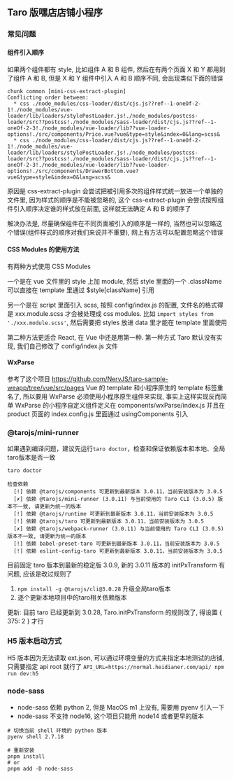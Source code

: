 ## Taro 版嘿店店铺小程序

### 常见问题

#### 组件引入顺序
如果两个组件都有 style, 比如组件 A 和 B 组件, 然后在有两个页面 X 和 Y 都用到了组件 A 和 B, 但是 X 和 Y 组件中引入 A 和 B 顺序不同, 会出现类似下面的错误

```
chunk common [mini-css-extract-plugin]
Conflicting order between:
  * css ./node_modules/css-loader/dist/cjs.js??ref--1-oneOf-2-1!./node_modules/vue-loader/lib/loaders/stylePostLoader.js!./node_modules/postcss-loader/src??postcss!./node_modules/sass-loader/dist/cjs.js??ref--1-oneOf-2-3!./node_modules/vue-loader/lib??vue-loader-options!./src/components/Price.vue?vue&type=style&index=0&lang=scss&
  * css ./node_modules/css-loader/dist/cjs.js??ref--1-oneOf-2-1!./node_modules/vue-loader/lib/loaders/stylePostLoader.js!./node_modules/postcss-loader/src??postcss!./node_modules/sass-loader/dist/cjs.js??ref--1-oneOf-2-3!./node_modules/vue-loader/lib??vue-loader-options!./src/components/DrawerBottom.vue?vue&type=style&index=0&lang=scss&
```

原因是 css-extract-plugin 会尝试把被引用多次的组件样式统一放进一个单独的文件里, 因为样式的顺序是不能被忽略的, 这个 css-extract-plugin 会尝试按照组件引入顺序决定谁的样式放在前面, 这样就无法确定 A 和 B 的顺序了

解决办法是, 尽量确保组件在不同页面被引入的顺序是一样的, 当然也可以忽略这个错误(组件样式的顺序对我们来说并不重要), 网上有方法可以配置忽略这个错误


#### CSS Modules 的使用方法
有两种方式使用 CSS Modules

一个是在 vue 文件里的 style 上加 module, 然后 style 里面的一个 .className 可以直接在 template 里通过 $style[className] 引用

另一个是在 script 里面引入 scss, 按照 config/index.js 的配置, 文件名的格式得是 xxx.module.scss 才会被处理成 css modules. 比如 `import styles from './xxx.module.scss'`, 然后需要把 styles 放进 data 里才能在 template 里面使用

第二种方法更适合 React, 在 Vue 中还是用第一种. 第一种方式 Taro 默认没有实现, 我们自己修改了 config/index.js 文件


#### WxParse
参考了这个项目 https://github.com/NervJS/taro-sample-weapp/tree/vue/src/pages
Vue 的 template 和小程序原生的 template 标签重名了, 所以要用 WxParse 必须使用小程序原生组件来实现, 事实上这样实现反而简单
WxParse 的小程序自定义组件定义在 components/wxParse/index.js
并且在 product 页面的 index.config.js 里面通过 usingComponents 引入


### @tarojs/mini-runner
如果遇到编译问题，建议先运行`taro doctor`，检查和保证依赖版本和本地、全局taro版本是否一致

```
taro doctor

检查依赖
  [!] 依赖 @tarojs/components 可更新到最新版本 3.0.11，当前安装版本为 3.0.5
  [✗] 依赖 @tarojs/mini-runner (3.0.11) 与当前使用的 Taro CLI (3.0.5) 版本不一致, 请更新为统一的版本
  [!] 依赖 @tarojs/runtime 可更新到最新版本 3.0.11，当前安装版本为 3.0.5
  [!] 依赖 @tarojs/taro 可更新到最新版本 3.0.11，当前安装版本为 3.0.5
  [✗] 依赖 @tarojs/webpack-runner (3.0.11) 与当前使用的 Taro CLI (3.0.5) 版本不一致, 请更新为统一的版本
  [!] 依赖 babel-preset-taro 可更新到最新版本 3.0.11，当前安装版本为 3.0.5
  [!] 依赖 eslint-config-taro 可更新到最新版本 3.0.11，当前安装版本为 3.0.5
```

目前固定 taro 版本到最新的稳定版 3.0.9, 新的 3.0.11 版本的 initPxTransform 有问题, 应该是改过规则了

1. `npm install -g @tarojs/cli@3.0.28`  升级全局taro版本
2. 逐个更新本地项目中的taro相关依赖版本

更新: 目前 taro 已经更新到 3.0.28, Taro.initPxTransform 的规则改了, 得设置 { 375: 2 } 才行


### H5 版本启动方式
H5 版本因为无法读取 ext.json, 可以通过环境变量的方式来指定本地测试的店铺, 只需要指定 api root 就行了
`API_URL=https://normal.heidianer.com/api/ npm run dev:h5`


### node-sass

- node-sass 依赖 python 2, 但是 MacOS m1 上没有, 需要用 pyenv 引入一下
- node-sass 不支持 node16, 这个项目只能用 node14 或者更早的版本

```shell
# 切换当前 shell 环境的 python 版本
pyenv shell 2.7.18

# 重新安装
pnpm install
# or
pnpm add -D node-sass
```
